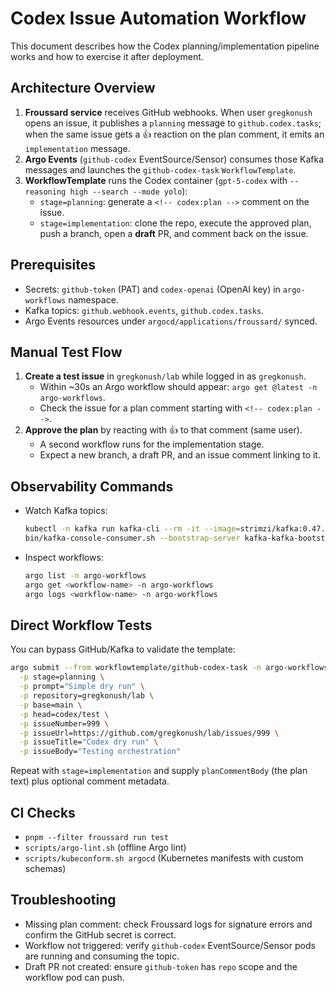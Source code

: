 # Codex Issue Automation Workflow

This document describes how the Codex planning/implementation pipeline works and how to exercise it after deployment.

## Architecture Overview

1. **Froussard service** receives GitHub webhooks. When user `gregkonush` opens an issue, it publishes a `planning` message to `github.codex.tasks`; when the same issue gets a 👍 reaction on the plan comment, it emits an `implementation` message.
2. **Argo Events** (`github-codex` EventSource/Sensor) consumes those Kafka messages and launches the `github-codex-task` `WorkflowTemplate`.
3. **WorkflowTemplate** runs the Codex container (`gpt-5-codex` with `--reasoning high --search --mode yolo`):
   - `stage=planning`: generate a `<!-- codex:plan -->` comment on the issue.
   - `stage=implementation`: clone the repo, execute the approved plan, push a branch, open a **draft** PR, and comment back on the issue.

## Prerequisites

- Secrets: `github-token` (PAT) and `codex-openai` (OpenAI key) in `argo-workflows` namespace.
- Kafka topics: `github.webhook.events`, `github.codex.tasks`.
- Argo Events resources under `argocd/applications/froussard/` synced.

## Manual Test Flow

1. **Create a test issue** in `gregkonush/lab` while logged in as `gregkonush`.
   - Within ~30s an Argo workflow should appear: `argo get @latest -n argo-workflows`.
   - Check the issue for a plan comment starting with `<!-- codex:plan -->`.
2. **Approve the plan** by reacting with 👍 to that comment (same user).
   - A second workflow runs for the implementation stage.
   - Expect a new branch, a draft PR, and an issue comment linking to it.

## Observability Commands

- Watch Kafka topics:
  ```bash
  kubectl -n kafka run kafka-cli --rm -it --image=strimzi/kafka:0.47.0-kafka-3.7.0 -- /bin/bash
  bin/kafka-console-consumer.sh --bootstrap-server kafka-kafka-bootstrap:9092 --topic github.codex.tasks --from-beginning
  ```

- Inspect workflows:
  ```bash
  argo list -n argo-workflows
  argo get <workflow-name> -n argo-workflows
  argo logs <workflow-name> -n argo-workflows
  ```

## Direct Workflow Tests

You can bypass GitHub/Kafka to validate the template:

```bash
argo submit --from workflowtemplate/github-codex-task -n argo-workflows \` \
  -p stage=planning \
  -p prompt="Simple dry run" \
  -p repository=gregkonush/lab \
  -p base=main \
  -p head=codex/test \
  -p issueNumber=999 \
  -p issueUrl=https://github.com/gregkonush/lab/issues/999 \
  -p issueTitle="Codex dry run" \
  -p issueBody="Testing orchestration"
```

Repeat with `stage=implementation` and supply `planCommentBody` (the plan text) plus optional comment metadata.

## CI Checks

- `pnpm --filter froussard run test`
- `scripts/argo-lint.sh` (offline Argo lint)
- `scripts/kubeconform.sh argocd` (Kubernetes manifests with custom schemas)

## Troubleshooting

- Missing plan comment: check Froussard logs for signature errors and confirm the GitHub secret is correct.
- Workflow not triggered: verify `github-codex` EventSource/Sensor pods are running and consuming the topic.
- Draft PR not created: ensure `github-token` has `repo` scope and the workflow pod can push.

